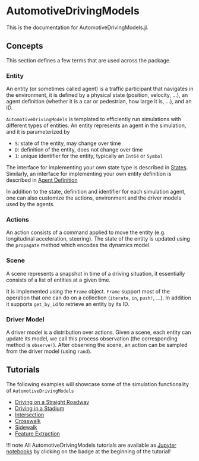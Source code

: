 # AutomotiveDrivingModels

This is the documentation for AutomotiveDrivingModels.jl. 

## Concepts

This section defines a few terms that are used across the package. 

### Entity

An entity (or sometimes called agent) is a traffic participant that navigates in the environment, it is defined by a physical state (position, velocity, ...), an agent definition (whether it is a car or pedestrian, how large it is, ...), and an ID.

`AutomotiveDrivingModels` is templated to efficiently run simulations with different types of entities.
An entity represents an agent in the simulation, and it is parameterized by

- `S`: state of the entity, may change over time
- `D`: definition of the entity, does not change over time
- `I`: unique identifier for the entity, typically an `Int64` or `Symbol`

The interface for implementing your own state type is described in [States](@ref). 
Similarly, an interface for implementing your own entity definition is described in [Agent Definition](@ref)

In addition to the state, definition and identifier for each simulation agent,
one can also customize the actions, environment and the driver models used by
the agents.

### Actions

An action consists of a command applied to move the entity (e.g. longitudinal acceleration, steering). The state of the entity is updated using the `propagate` method which encodes the dynamics model.

### Scene

A scene represents a snapshot in time of a driving situation, it essentially consists of a list of entities at a given time.

It is implemented using the `Frame` object. `Frame` support most of the operation that one can do on a collection (`iterate`, `in`, `push!`, ...). 
In addition it supports `get_by_id` to retrieve an entity by its ID.

### Driver Model 

A driver model is a distribution over actions. Given a scene, each entity can update its model, we call this process observation (the corresponding method is `observe!`). After observing the scene, an action can be sampled from the driver model (using `rand`).

## Tutorials

The following examples will showcase some of the simulation functionality of `AutomotiveDrivingModels`

- [Driving on a Straight Roadway](@ref)
- [Driving in a Stadium](@ref)
- [Intersection](@ref)
- [Crosswalk](@ref)
- [Sidewalk](@ref)
- [Feature Extraction](@ref)

!!! note
    All AutomotiveDrivingModels tutorials are available as
    [Jupyter notebooks](https://nbviewer.jupyter.org/)
    by clicking on the badge at the beginning of the tutorial!
